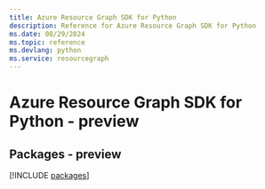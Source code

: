 ```yaml
---
title: Azure Resource Graph SDK for Python
description: Reference for Azure Resource Graph SDK for Python
ms.date: 08/29/2024
ms.topic: reference
ms.devlang: python
ms.service: resourcegraph
---
```

# Azure Resource Graph SDK for Python - preview
## Packages - preview
[!INCLUDE [packages](resource-graph-index.md)]